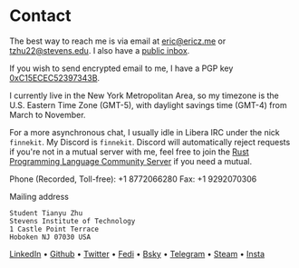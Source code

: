 # Contact

The best way to reach me is via email at [eric@ericz.me](mailto:eric@ericz.me)
or [tzhu22@stevens.edu](mailto:tzhu22@stevens.edu). I also have a [public
inbox](https://lists.sr.ht/~finnekit/public-inbox).

If you wish to send encrypted email to me, I have a PGP key
[0xC15ECEC52397343B](/publickey.asc).

I currently live in the New York Metropolitan Area, so my timezone is the U.S.
Eastern Time Zone (GMT-5), with daylight savings time (GMT-4) from March to
November.

For a more asynchronous chat, I usually idle in Libera IRC under the nick
`finnekit`. My Discord is `finnekit`. Discord will automatically
reject requests if you're not in a mutual server with me, feel free to join the
[Rust Programming Language Community
Server](https://discord.gg/rust-lang-community) if you need a mutual.

Phone (Recorded, Toll-free): +1 8772066280
Fax: +1 9292070306

Mailing address
```
Student Tianyu Zhu
Stevens Institute of Technology
1 Castle Point Terrace
Hoboken NJ 07030 USA
```

[LinkedIn](https://www.linkedin.com/in/tianyu-zhu-577356250) •
[Github](https://github.com/ericzty) •
[Twitter](https://twitter.com/ericzty) •
[Fedi](https://uwu.social/@eric) •
[Bsky](https://bsky.app/ericzty) •
[Telegram](https://t.me/finnekit) •
[Steam](https://steamcommunity.com/id/finnekit) •
[Insta](https://www.instagram.com/eric.zty/)
